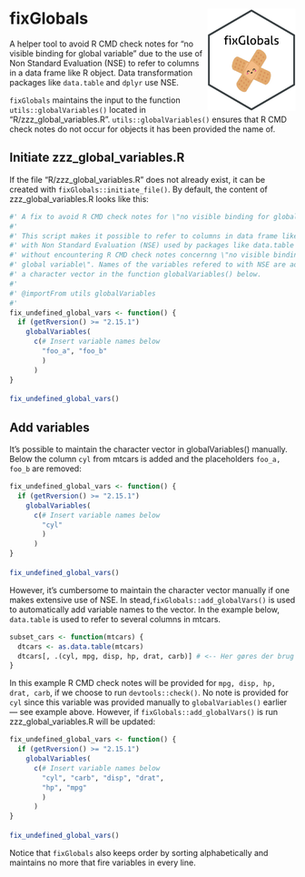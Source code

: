 
# fixGlobals <img src="man/figures/logo.png" align ="right" height="180" />

A helper tool to avoid R CMD check notes for “no visible binding for
global variable” due to the use of Non Standard Evaluation (NSE) to
refer to columns in a data frame like R object. Data transformation
packages like `data.table` and `dplyr` use NSE.

`fixGlobals` maintains the input to the function
`utils::globalVariables()` located in “R/zzz\_global\_variables.R”.
`utils::globalVariables()` ensures that R CMD check notes do not occur
for objects it has been provided the name of.

## Initiate zzz\_global\_variables.R

If the file “R/zzz\_global\_variables.R” does not already exist, it can
be created with `fixGlobals::initiate_file()`. By default, the content
of zzz\_global\_variables.R looks like
this:

``` r
#' A fix to avoid R CMD check notes for \"no visible binding for global variable\"
#'
#' This script makes it possible to refer to columns in data frame like objects
#' with Non Standard Evaluation (NSE) used by packages like data.table and dplyr
#' without encountering R CMD check notes concernng \"no visible binding for
#' global variable\". Names of the variables refered to with NSE are added to
#' a character vector in the function globalVariables() below.
#' 
#' @importFrom utils globalVariables
#' 
fix_undefined_global_vars <- function() {
  if (getRversion() >= "2.15.1")
    globalVariables(
      c(# Insert variable names below
        "foo_a", "foo_b"
        )
      )
}

fix_undefined_global_vars()
```

## Add variables

It’s possible to maintain the character vector in globalVariables()
manually. Below the column `cyl` from mtcars is added and the
placeholders `foo_a, foo_b` are removed:

``` r
fix_undefined_global_vars <- function() {
  if (getRversion() >= "2.15.1")
    globalVariables(
      c(# Insert variable names below
        "cyl"
        )
      )
}

fix_undefined_global_vars()
```

However, it’s cumbersome to maintain the character vector manually if
one makes extensive use of NSE. In stead,`fixGlobals::add_globalVars()`
is used to automatically add variable names to the vector. In the
example below, `data.table` is used to refer to several columns in
mtcars.

``` r
subset_cars <- function(mtcars) {
  dtcars <- as.data.table(mtcars)
  dtcars[, .(cyl, mpg, disp, hp, drat, carb)] # <-- Her gøres der brug af NSE
}
```

In this example R CMD check notes will be provided for `mpg, disp, hp,
drat, carb`, if we choose to run `devtools::check()`. No note is
provided for `cyl` since this variable was provided manually to
`globalVariables()` earlier — see example above. However, if
`fixGlobals::add_globalVars()` is run zzz\_global\_variables.R will be
updated:

``` r
fix_undefined_global_vars <- function() {
  if (getRversion() >= "2.15.1")
    globalVariables(
      c(# Insert variable names below
        "cyl", "carb", "disp", "drat", 
        "hp", "mpg"
        )
      )
}

fix_undefined_global_vars()
```

Notice that `fixGlobals` also keeps order by sorting alphabetically and
maintains no more that fire variables in every line.
